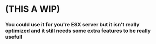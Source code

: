 # (THIS A WIP)
### You could use it for you're ESX server but it isn't really optimized and it still needs some extra features to be really usefull
